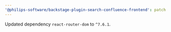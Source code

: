 ```yaml
---
'@philips-software/backstage-plugin-search-confluence-frontend': patch
---
```


Updated dependency `react-router-dom` to `^7.6.1`.
